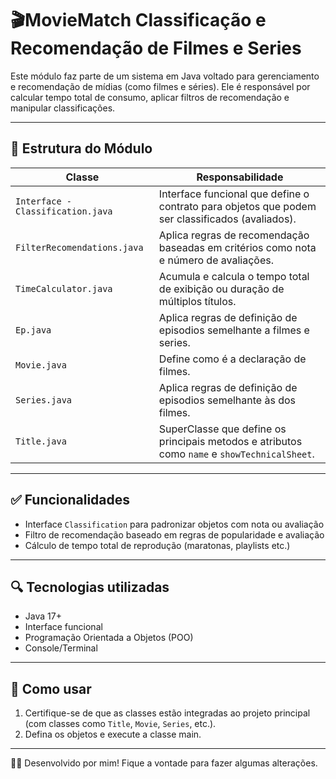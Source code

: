 # 🎬MovieMatch Classificação e Recomendação de Filmes e Series

Este módulo faz parte de um sistema em Java voltado para gerenciamento e recomendação de mídias (como filmes e séries). Ele é responsável por calcular tempo total de consumo, aplicar filtros de recomendação e manipular classificações.

---

## 📁 Estrutura do Módulo

| Classe                   | Responsabilidade                                                                 |
|--------------------------|-----------------------------------------------------------------------------------|
| `Interface - Classification.java`    | Interface funcional que define o contrato para objetos que podem ser classificados (avaliados). |
| `FilterRecomendations.java` | Aplica regras de recomendação baseadas em critérios como nota e número de avaliações. |
| `TimeCalculator.java`    | Acumula e calcula o tempo total de exibição ou duração de múltiplos títulos.     |
| `Ep.java` | Aplica regras de definição de episodios semelhante a filmes e series. |
| `Movie.java`    | Define como é a declaração de filmes.     |
| `Series.java` | Aplica regras de definição de episodios semelhante às dos filmes. |
| `Title.java`    | SuperClasse que define os principais metodos e atributos como `name` e `showTechnicalSheet`.     |


---

## ✅ Funcionalidades

- Interface `Classification` para padronizar objetos com nota ou avaliação
- Filtro de recomendação baseado em regras de popularidade e avaliação
- Cálculo de tempo total de reprodução (maratonas, playlists etc.)

---

## 🔍 Tecnologias utilizadas

- Java 17+
- Interface funcional
- Programação Orientada a Objetos (POO)
- Console/Terminal

---

## 🚀 Como usar

1. Certifique-se de que as classes estão integradas ao projeto principal (com classes como `Title`, `Movie`, `Series`, etc.).
2. Defina os objetos e execute a classe main.
---
🧑‍💻 Desenvolvido por mim! Fique a vontade para fazer algumas alterações.

